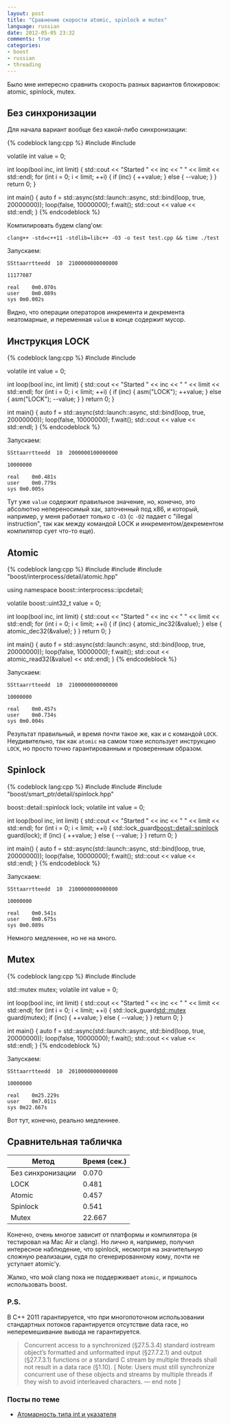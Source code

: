```yaml
---
layout: post
title: "Сравнение скорости atomic, spinlock и mutex"
language: russian
date: 2012-05-05 23:32
comments: true
categories: 
- boost
- russian
- threading
---
```

Было мне интересно сравнить скорость разных вариантов блокировок: atomic, spinlock, mutex.

## Без синхронизации

Для начала вариант вообще без какой-либо синхронизации:

{% codeblock lang:cpp %}
#include <future>
#include <iostream>

volatile int value = 0;

int loop(bool inc, int limit) {
  std::cout << "Started " << inc << " " << limit << std::endl;
  for (int i = 0; i < limit; ++i) {
    if (inc) { 
      ++value;
    } else {
      --value;
    }
  }
  return 0;
}

int main() {
  auto f = std::async(std::launch::async, std::bind(loop, true, 20000000));
  loop(false, 10000000);
  f.wait();
  std::cout << value << std::endl;
}
{% endcodeblock %}

Компилировать будем clang'ом:

    clang++ -std=c++11 -stdlib=libc++ -O3 -o test test.cpp && time ./test

Запускаем:

    SSttaarrtteedd  10  2100000000000000

    11177087

    real	0m0.070s
    user	0m0.089s
    sys	0m0.002s

Видно, что операции операторов инкремента и декремента неатомарные, и переменная `value` в конце содержит мусор.

## Инструкция LOCK

{% codeblock lang:cpp %}
#include <future>
#include <iostream>

volatile int value = 0;

int loop(bool inc, int limit) {
  std::cout << "Started " << inc << " " << limit << std::endl;
  for (int i = 0; i < limit; ++i) {
    if (inc) { 
      asm("LOCK");
      ++value;
    } else {
      asm("LOCK");
      --value;
    }
  }
  return 0;
}

int main() {
  auto f = std::async(std::launch::async, std::bind(loop, true, 20000000));
  loop(false, 10000000);
  f.wait();
  std::cout << value << std::endl;
} 
{% endcodeblock %}

Запускаем:

    SSttaarrtteedd  10  2000000100000000

    10000000

    real	0m0.481s
    user	0m0.779s
    sys	0m0.005s

Тут уже `value` содержит правильное значение, но, конечно, это абсолютно непереносимый хак, заточенный под x86, и который, например, у меня работает только с `-O3` (с `-O2` падает с "illegal instruction", так как между командой LOCK и инкрементом/декрементом компилятор сует что-то еще).

## Atomic

{% codeblock lang:cpp %}
#include <future>
#include <iostream>
#include "boost/interprocess/detail/atomic.hpp"

using namespace boost::interprocess::ipcdetail;

volatile boost::uint32_t value = 0;

int loop(bool inc, int limit) {
  std::cout << "Started " << inc << " " << limit << std::endl;
  for (int i = 0; i < limit; ++i) {
    if (inc) { 
      atomic_inc32(&value);
    } else {
      atomic_dec32(&value);
    }
  }
  return 0;
}

int main() {
  auto f = std::async(std::launch::async, std::bind(loop, true, 20000000));
  loop(false, 10000000);
  f.wait();
  std::cout << atomic_read32(&value) << std::endl;
}
{% endcodeblock %}

Запускаем:

    SSttaarrtteedd  10  2100000000000000

    10000000

    real	0m0.457s
    user	0m0.734s
    sys	0m0.004s
    
Результат правильный, и время почти такое же, как и с командой `LOCK`. Неудивительно, так как `atomic` на самом тоже использует инструкцию `LOCK`, но просто точно гарантированным и проверенным образом.

## Spinlock

{% codeblock lang:cpp %}
#include <future>
#include <iostream>
#include "boost/smart_ptr/detail/spinlock.hpp"

boost::detail::spinlock lock;
volatile int value = 0;

int loop(bool inc, int limit) {
  std::cout << "Started " << inc << " " << limit << std::endl;
  for (int i = 0; i < limit; ++i) {
    std::lock_guard<boost::detail::spinlock> guard(lock);
    if (inc) { 
      ++value;
    } else {
      --value;
    }
  }
  return 0;
}

int main() {
  auto f = std::async(std::launch::async, std::bind(loop, true, 20000000));
  loop(false, 10000000);
  f.wait();
  std::cout << value << std::endl;
}
{% endcodeblock %}

Запускаем:

    SSttaarrtteedd  10  2100000000000000

    10000000

    real	0m0.541s
    user	0m0.675s
    sys	0m0.089s

Немного медленнее, но не на много.

## Mutex

{% codeblock lang:cpp %}
#include <future>
#include <iostream>

std::mutex mutex;
volatile int value = 0;

int loop(bool inc, int limit) {
  std::cout << "Started " << inc << " " << limit << std::endl;
  for (int i = 0; i < limit; ++i) {
    std::lock_guard<std::mutex> guard(mutex);
    if (inc) { 
      ++value;
    } else {
      --value;
    }
  }
  return 0;
}

int main() {
  auto f = std::async(std::launch::async, std::bind(loop, true, 20000000));
  loop(false, 10000000);
  f.wait();
  std::cout << value << std::endl;
}
{% endcodeblock %}

Запускаем:

    SSttaarrtteedd  10  2010000000000000

    10000000

    real	0m25.229s
    user	0m7.011s
    sys	0m22.667s
    
Вот тут, конечно, реально медленнее.

## Сравнительная табличка

**Метод**         | **Время (сек.)**
------------------|--------------
Без синхронизации |  0.070
LOCK              |  0.481         
Atomic            |  0.457
Spinlock          |  0.541
Mutex             | 22.667

Конечно, очень многое зависит от платформы и компилятора (я тестировал на Mac Air и clang). Но лично я, например, получил интересное наблюдение, что spinlock, несмотря на значительную сложную реализации, судя по сгенерированному кому, почти не уступает atomic'у.

Жалко, что мой clang пока не поддерживает `atomic`, и пришлось использовать boost.

### P.S.

В C++ 2011 гарантируется, что при многопоточном использовании стандартных потоков гарантируется отсутствие data race, но неперемешивание вывода не гарантируется.

> Concurrent access to a synchronized (§27.5.3.4) standard iostream object’s formatted and unformatted input (§27.7.2.1) and output (§27.7.3.1) functions or a standard C stream by multiple threads shall not result in a data race (§1.10). [ Note: Users must still synchronize concurrent use of these objects and streams by multiple threads if they wish to avoid interleaved characters. — end note ]

### Посты по теме

* [Атомарность типа int и указателя][]

[Атомарность типа int и указателя]: /blog/russian/2010/12/27/atomicy-of-int-and-pointer/
